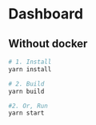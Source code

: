 # Dashboard

## Without docker
```sh
# 1. Install
yarn install

# 2. Build
yarn build

#2. Or, Run
yarn start
```

